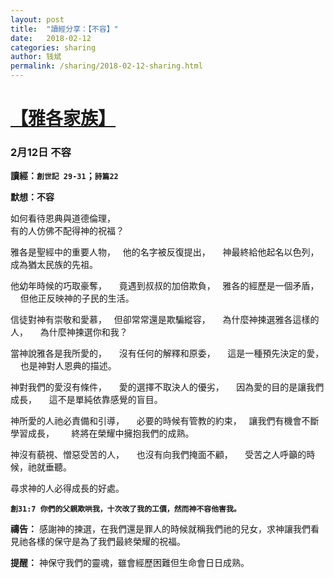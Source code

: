 ```yaml
---
layout: post
title:  "讀經分享：【不容】"
date:   2018-02-12
categories: sharing
author: 钱斌
permalink: /sharing/2018-02-12-sharing.html
---
```


[【雅各家族】](/daily/2018-02-12-daily.html)
===========

### 2月12日 不容

**讀經：`創世記 29-31`；`詩篇22`**

**默想：不容**

如何看待恩典與道德倫理，  
有的人仿佛不配得神的祝福？  

雅各是聖經中的重要人物，   
他的名字被反復提出，      
神最終給他起名以色列，     
成為猶太民族的先祖。

他幼年時候的巧取豪奪，      
竟遇到叔叔的加倍欺負，     
雅各的經歷是一個矛盾，         
但他正反映神的子民的生活。

信徒對神有崇敬和愛慕，    
但卻常常還是欺騙縱容，      
為什麼神揀選雅各這樣的人，       
為什麼神揀選你和我？

當神說雅各是我所愛的，      
沒有任何的解釋和原委，      
這是一種預先決定的愛，      
也是神對人恩典的描述。

神對我們的愛沒有條件，      
愛的選擇不取決人的優劣，      
因為愛的目的是讓我們成長，       
這不是單純依靠感覺的盲目。

神所愛的人祂必責備和引導，      
必要的時候有管教的約束，    
讓我們有機會不斷學習成長，       
終將在榮耀中擁抱我們的成熟。

神沒有藐視、憎惡受苦的人，     
也沒有向我們掩面不顧，       
受苦之人呼籲的時候，祂就垂聽。   

尋求神的人必得成長的好處。  

**`創31:7 你們的父親欺哄我，十次改了我的工價，然而神不容他害我。`**

**禱告：**
感謝神的揀選，在我們還是罪人的時候就稱我們祂的兒女，求神讓我們看見祂各樣的保守是為了我們最終榮耀的祝福。

**提醒：**
神保守我們的靈魂，雖會經歷困難但生命會日日成熟。
